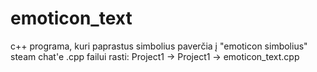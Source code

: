 # emoticon_text
c++ programa, kuri paprastus simbolius paverčia į "emoticon simbolius" steam chat'e
.cpp failui rasti: Project1 -> Project1 -> emoticon_text.cpp
